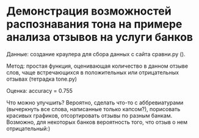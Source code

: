 # Демонстрация возможностей распознавания тона на примере анализа отзывов на услуги банков

Данные: создание краулера для сбора данных с сайта сравни.ру ().

Метод: простая функция, оценивающая количество в данном отзыве слов, чаще встречающихся в положительных или отрицательных отзывах (тетрадка tone.py)

Оценка: accuracy = 0.755

Что можно улучшить? Вероятно, сделать что-то с аббревиатурами (вычеркнуть все слова, написанные только капсом?), порисовать красивых графиков, отсортировать отзывы по разным банкам. Возможно, для некоторых банков вероятность того, что отзыв о нем отрицательный:)
